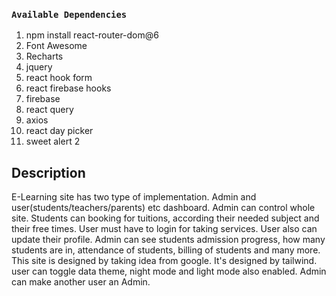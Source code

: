 ### `Available Dependencies`
1. npm install react-router-dom@6
2. Font Awesome
3. Recharts
4. jquery
5. react hook form
6. react firebase hooks
7. firebase
8. react query
9. axios
10. react day picker
11. sweet alert 2


## Description
E-Learning site has two type of implementation. Admin and user(students/teachers/parents) etc dashboard. Admin can control whole site. Students can booking for tuitions, according their needed subject and their free times. User must have to login for taking services. User also can update their profile. Admin can see students admission progress, how many students are in, attendance of students, billing of students and many more. This site is designed by taking idea from google. It's designed by tailwind. user can toggle data theme, night mode and light mode also enabled. Admin can make another user an Admin.